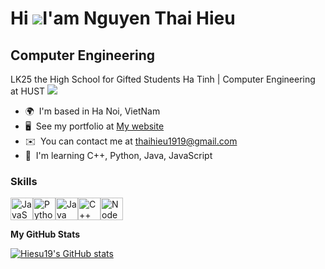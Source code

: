 Hi ![](https://user-images.githubusercontent.com/18350557/176309783-0785949b-9127-417c-8b55-ab5a4333674e.gif)I'am Nguyen Thai Hieu
========================================================================================================================================

Computer Engineering
--------------------

LK25 the High School for Gifted Students Ha Tinh | Computer Engineering at HUST ![](https://user-images.githubusercontent.com/74038190/216122041-518ac897-8d92-4c6b-9b3f-ca01dcaf38ee.png)

* 🌍  I'm based in Ha Noi, VietNam
* 🖥️  See my portfolio at [My website](http://hiesu19.click)
* ✉️  You can contact me at [thaihieu1919@gmail.com](mailto:thaihieu1919@gmail.com)
* 🧠  I'm learning C++, Python, Java, JavaScript

### Skills

<p align="left">
<a href="https://developer.mozilla.org/en-US/docs/Web/JavaScript" target="_blank" rel="noreferrer"><img src="https://raw.githubusercontent.com/danielcranney/readme-generator/main/public/icons/skills/javascript-colored.svg" width="36" height="36" alt="JavaScript" /></a><a href="https://www.python.org/" target="_blank" rel="noreferrer"><img src="https://raw.githubusercontent.com/danielcranney/readme-generator/main/public/icons/skills/python-colored.svg" width="36" height="36" alt="Python" /></a><a href="https://www.oracle.com/java/" target="_blank" rel="noreferrer"><img src="https://raw.githubusercontent.com/danielcranney/readme-generator/main/public/icons/skills/java-colored.svg" width="36" height="36" alt="Java" /></a><a href="https://docs.microsoft.com/en-us/cpp/?view=msvc-170" target="_blank" rel="noreferrer"><img src="https://raw.githubusercontent.com/danielcranney/readme-generator/main/public/icons/skills/cplusplus-colored.svg" width="36" height="36" alt="C++" /></a><a href="https://nodejs.org/en/" target="_blank" rel="noreferrer"><img src="https://raw.githubusercontent.com/danielcranney/readme-generator/main/public/icons/skills/nodejs-colored.svg" width="36" height="36" alt="NodeJS" /></a>
</p>
<b>My GitHub Stats</b>

<a href="http://www.github.com/Hiesu19"><img src="https://github-readme-stats.vercel.app/api?username=Hiesu19&show_icons=true&hide=&count_private=true&title_color=0891b2&text_color=0891b2&icon_color=0891b2&bg_color=1c1917&hide_border=true&show_icons=true&theme=radical" alt="Hiesu19's GitHub stats" /></a>
